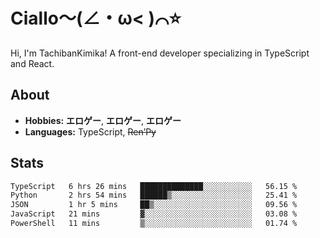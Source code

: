 # Ciallo～(∠・ω< )⌒⭐️

Hi, I'm TachibanKimika! A front-end developer specializing in TypeScript and React.

## About
- **Hobbies:** **エロゲー**, **エロゲー**, **エロゲー**
- **Languages:** TypeScript, ~~Ren’Py~~

## Stats
<!--START_SECTION:waka-->

```txt
TypeScript   6 hrs 26 mins   ██████████████░░░░░░░░░░░   56.15 %
Python       2 hrs 54 mins   ██████▒░░░░░░░░░░░░░░░░░░   25.41 %
JSON         1 hr 5 mins     ██▒░░░░░░░░░░░░░░░░░░░░░░   09.56 %
JavaScript   21 mins         ▓░░░░░░░░░░░░░░░░░░░░░░░░   03.08 %
PowerShell   11 mins         ▒░░░░░░░░░░░░░░░░░░░░░░░░   01.74 %
```

<!--END_SECTION:waka-->

<!-- ![Metrics](https://metrics.lecoq.io/TachibanaKimika?template=classic&base.activity=0&base.community=0&base.repositories=0&languages=1&isocalendar=1&isocalendar.duration=half-year&languages.limit=8&languages.sections=most-used&languages.colors=github&languages.threshold=0%25&languages.indepth=false&languages.recent.load=300&languages.recent.days=14&config.timezone=Asia%2FShanghai)
 -->
